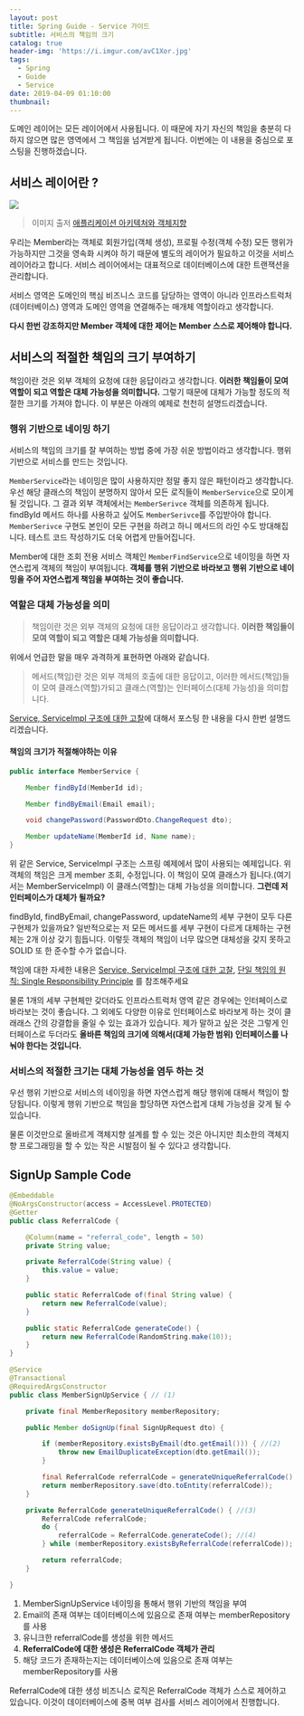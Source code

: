 ```yaml
---
layout: post
title: Spring Guide - Service 가이드
subtitle: 서비스의 책임의 크기
catalog: true
header-img: 'https://i.imgur.com/avC1Xor.jpg'
tags:
  - Spring
  - Guide
  - Service
date: 2019-04-09 01:10:00
thumbnail:
---
```




도메인 레이어는 모든 레이어에서 사용됩니다. 이 때문에 자기 자신의 책임을 충분히 다하지 않으면 많은 영역에서 그 책임을 넘겨받게 됩니다. 이번에는 이 내용을 중심으로 포스팅을 진행하겠습니다.

## 서비스 레이어란 ?

![](https://image.slidesharecdn.com/random-151127092631-lva1-app6892/95/-60-638.jpg?cb=1448755823)
> 이미지 출저 [애플리케이션 아키텍처와 객체지향](https://www.slideshare.net/baejjae93/ss-55571345)

우리는 Member라는 객체로 회원가입(객체 생성), 프로필 수정(객체 수정) 모든 행위가 가능하지만 그것을 영속화 시켜야 하기 때문에 별도의 레이어가 필요하고 이것을 서비스 레이어라고 합니다. 서비스 레이어에서는 대표적으로 데이터베이스에 대한 트랜잭션을 관리합니다. 

서비스 영역은 도메인의 핵심 비즈니스 코드를 담당하는 영역이 아니라 인프라스트럭처(데이터베이스) 영역과 도메인 영역을 연결해주는 매개체 역할이라고 생각합니다.

**다시 한번 강조하지만 Member 객체에 대한 제어는 Member 스스로 제어해야 합니다.**



## 서비스의 적절한 책임의 크기 부여하기

책임이란 것은 외부 객체의 요청에 대한 응답이라고 생각합니다. **이러한 책임들이 모여 역할이 되고 역할은 대체 가능성을 의미합니다.** 그렇기 때문에 대체가 가능할 정도의 적절한 크기를 가져야 합니다. 이 부분은 아래의 예제로 천천히 설명드리겠습니다.

### 행위 기반으로 네이밍 하기

서비스의 책임의 크기를 잘 부여하는 방법 중에 가장 쉬운 방법이라고 생각합니다. 행위 기반으로 서비스를 만드는 것입니다.

`MemberService`라는 네이밍은 많이 사용하지만 정말 좋지 않은 패턴이라고 생각합니다. 우선 해당 클래스의 책임이 분명하지 않아서 모든 로직들이 `MemberService`으로 모이게 될 것입니다. 그 결과 외부 객체에서는 `MemberSerivce` 객체를 의존하게 됩니다. findById 메서드 하나를 사용하고 싶어도 `MemberSerivce`를 주입받아야 합니다. `MemberSerivce` 구현도 본인이 모든 구현을 하려고 하니 메서드의 라인 수도 방대해집니다. 테스트 코드 작성하기도 더욱 어렵게 만들어집니다.

Member에 대한 조회 전용 서비스 객체인 `MemberFindService`으로 네이밍을 하면 자연스럽게 객체의 책임이 부여됩니다. **객체를 행위 기반으로 바라보고 행위 기반으로 네이밍을 주어 자연스럽게 책임을 부여하는 것이 좋습니다.**

### 역할은 대체 가능성을 의미

> 책임이란 것은 외부 객체의 요청에 대한 응답이라고 생각합니다. **이러한 책임들이 모여 역할이 되고 역할은 대체 가능성을 의미합니다.** 

위에서 언급한 말을 매우 과격하게 표현하면 아래와 같습니다.

> 메서드(책임)란 것은 외부 객체의 호출에 대한 응답이고, 이러한 메서드(책임)들이 모여 클래스(역할)가되고 클래스(역할)는 인터페이스(대체 가능성)을 의미합니다.


[Service, ServiceImpl 구조에 대한 고찰](https://github.com/cheese10yun/blog-sample/tree/master/service)에 대해서 포스팅 한 내용을 다시 한번 설명드리겠습니다. 


#### 책임의 크기가 적절해야하는 이유

```java
public interface MemberService {

    Member findById(MemberId id);

    Member findByEmail(Email email);

    void changePassword(PasswordDto.ChangeRequest dto);

    Member updateName(MemberId id, Name name);
}
```
위 같은 Service, ServiceImpl 구조는 스프링 예제에서 많이 사용되는 예제입니다. 위 객체의 책임은 크게 member 조회, 수정입니다. 이 책임이 모여 클래스가 됩니다.(여기서는 MemberServiceImpl) 이 클래스(역할)는 대체 가능성을 의미합니다. **그런데 저 인터페이스가 대체가 될까요?**


findById, findByEmail, changePassword, updateName의 세부 구현이 모두 다른 구현제가 있을까요? 일반적으로는 저 모든 메서드를 세부 구현이 다르게 대체하는 구현체는 2개 이상 갖기 힘듭니다. 이렇듯 객체의 책임이 너무 많으면 대체성을 갖지 못하고 SOLID 또 한 준수할 수가 없습니다.

책임에 대한 자세한 내용은 [Service, ServiceImpl 구조에 대한 고찰](https://github.com/cheese10yun/blog-sample/tree/master/service), [단일 책임의 원칙: Single Responsibility Principle](https://github.com/cheese10yun/spring-SOLID/blob/master/docs/SRP.md)
를 참조해주세요

물론 1개의 세부 구현체만 갖더라도 인프라스트럭처 영역 같은 경우에는 인터페이스로 바라보는 것이 좋습니다. 그 외에도 다양한 이유로 인터페이스로 바라보게 하는 것이 클래래스 간의 강결합을 줄일 수 있는 효과가 있습니다. 제가 말하고 싶은 것은 그렇게 인터페이스로 두더라도 **올바른 책임의 크기에 의해서(대체 가능한 범위) 인터페이스를 나눠야 한다는 것입니다.**


### 서비스의 적절한 크기는 대체 가능성을 염두 하는 것

우선 행위 기반으로 서비스의 네이밍을 하면 자연스럽게 해당 행위에 대해서 책임이 할당됩니다. 이렇게 행위 기반으로 책임을 할당하면 자연스럽게 대체 가능성을 갖게 될 수 있습니다.

물론 이것만으로 올바르게 객체지향 설계를 할 수 있는 것은 아니지만 최소한의 객체지향 프로그래밍을 할 수 있는 작은 시발점이 될 수 있다고 생각합니다.

## SignUp Sample Code


```java
@Embeddable
@NoArgsConstructor(access = AccessLevel.PROTECTED)
@Getter
public class ReferralCode {

    @Column(name = "referral_code", length = 50)
    private String value;

    private ReferralCode(String value) {
        this.value = value;
    }

    public static ReferralCode of(final String value) {
        return new ReferralCode(value);
    }

    public static ReferralCode generateCode() {
        return new ReferralCode(RandomString.make(10));
    }
}

@Service
@Transactional
@RequiredArgsConstructor
public class MemberSignUpService { // (1)

    private final MemberRepository memberRepository;

    public Member doSignUp(final SignUpRequest dto) {

        if (memberRepository.existsByEmail(dto.getEmail())) { //(2)
            throw new EmailDuplicateException(dto.getEmail());
        }

        final ReferralCode referralCode = generateUniqueReferralCode();
        return memberRepository.save(dto.toEntity(referralCode));
    }

    private ReferralCode generateUniqueReferralCode() { //(3)
        ReferralCode referralCode;
        do {
            referralCode = ReferralCode.generateCode(); //(4)
        } while (memberRepository.existsByReferralCode(referralCode)); // (5)

        return referralCode;
    }

}
```
1. MemberSignUpService 네이밍을 통해서 행위 기반의 책임을 부여
2. Email의 존재 여부는 데이터베이스에 있음으로 존재 여부는 memberRepository를 사용
3. 유니크한 referralCode를 생성을 위한 메서드
4. **ReferralCode에 대한 생성은 ReferralCode 객체가 관리**
5. 해당 코드가 존재하는지는 데이터베이스에 있음으로 존재 여부는 memberRepository를 사용


ReferralCode에 대한 생성 비즈니스 로직은 ReferralCode 객체가 스스로 제어하고 있습니다. 이것이 데이터베이스에 중복 여부 검사를 서비스 레이어에서 진행합니다.
